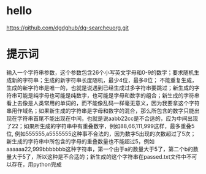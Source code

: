 # hello
https://github.com/dgdghub/dg-searcheuorg.git

# 提示词
输入一个字符串参数，这个参数包含26个小写英文字母和0-9的数字；要求随机生成新的字符串；生成的新字符串长度随机，最少4位，最多8位； 不能重复生成，生成的新字符串是唯一的，也就是说遇到已经生成过多字符串要跳过；新生成的字符串可能是纯字母也可能是纯数字，也可能是字母和数字的组合；新生成的字符串看上去像是人类常用的单词的，而不能像乱码一样毫无意义，因为我要拿这个字符串用作域名；如果新生成的字符串是字母和数字的混合，那么所包含的数字只能出现在字符串首尾不能出现在中间，也就是说aabb22cc是不合适的，应为中间出现了22；如果所生成的字符串中有重叠数字，例如88,66,111,999这样，最多重叠5位, 例如555555,a5555555这种事不合法的，因为数字5出现的次数超过了5次；新生成的字符串中所包含的字母的重叠数量也不能超过5，例如aaaaaa22,999bbbbbbb这种字符串，第一个由于a的数量大于5了，第二个b的数量大于5了，所以这种是不合适的；新生成的这个字符串在passed.txt文件中不可以存在，用python完成